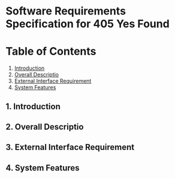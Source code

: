 # Software Requirements Specification for 405 Yes Found

# Table of Contents
1. [Introduction](#introduction)
2. [Overall Descriptio](#overall-descriptio)
3. [External Interface Requirement](#external-interface-requirement)
4. [System Features](#system-features)


## 1. Introduction

## 2. Overall Descriptio

## 3. External Interface Requirement

## 4. System Features


